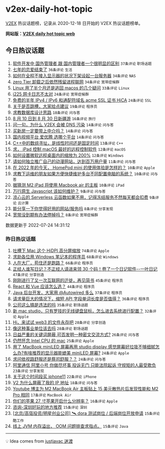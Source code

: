 # v2ex-daily-hot-topic

[V2EX](https://www.v2ex.com/) 热议话题榜，记录从 2020-12-18 日开始的 V2EX 热议话题榜单。

**网站版：[V2EX daily hot topic web](https://boojack.github.io/v2ex-daily-hot-topic-web/)**

## 今日热议话题

<!-- TODAY BEGIN -->

1. [软件开发中 国外管理者 跟 国内管理者一个很明显的区别](https://www.v2ex.com/t/868301) `37条评论` `职场话题`
1. [七年的恋爱结束了](https://www.v2ex.com/t/868362) `36条评论` `生活`
1. [如何在全程不接入显示器的状况下架设起一台服务器](https://www.v2ex.com/t/868389) `34条评论` `NAS`
1. [zero Tier 卸载之后依然残留进程联网](https://www.v2ex.com/t/868314) `34条评论` `宽带症候群`
1. [Linux 用了半个月还是逃回 macos 的几个疑问](https://www.v2ex.com/t/868307) `33条评论` `Linux`
1. [i225 网卡日志不太对](https://www.v2ex.com/t/868318) `24条评论` `宽带症候群`
1. [免费的半年 IPv4 / IPv6 和通配符域名 acme SSL 证书 HiCA](https://www.v2ex.com/t/868344) `24条评论` `SSL`
1. [关于是否跳槽，大家给点建议](https://www.v2ex.com/t/868327) `19条评论` `程序员`
1. [求教数据库设计思路](https://www.v2ex.com/t/868322) `18条评论` `问与答`
1. [8 月 10 日到 8 月 30 日新疆游](https://www.v2ex.com/t/868342) `16条评论` `旅行`
1. [问一句，为什么 V2EX 会被 DNS 污染](https://www.v2ex.com/t/868399) `14条评论` `问与答`
1. [买新房一定要带上中介吗？](https://www.v2ex.com/t/868354) `14条评论` `问与答`
1. [国内视频平台 爱优腾 选哪个平台](https://www.v2ex.com/t/868336) `14条评论` `问与答`
1. [C++中的数组寻址，是线性时间还是固定时间](https://www.v2ex.com/t/868384) `13条评论` `C++`
1. [求， iPad 控制 macOS 最好的远程控制软件](https://www.v2ex.com/t/868373) `12条评论` `macOS`
1. [如何设置微软远程桌面内的缩放为 200%](https://www.v2ex.com/t/868317) `12条评论` `Windows`
1. [请如何独立推广自己的动漫网站，达到百万用户量](https://www.v2ex.com/t/868400) `11条评论` `问与答`
1. [在 2022 年的今天， HomePod mini 的使用体验是怎样的？](https://www.v2ex.com/t/868408) `10条评论` `Apple`
1. [求教下运维的朋友如果方便快捷维护多台不同配置电脑的系统？](https://www.v2ex.com/t/868367) `10条评论` `问与答`
1. [据猜测 M2 iPad 将使用 Macbook air 的主板](https://www.v2ex.com/t/868365) `10条评论` `iPad`
1. [万行原生 Javascript 该如何维护？](https://www.v2ex.com/t/868366) `9条评论` `问与答`
1. [凉心云的 Serverless 云函数如果不用，记得冻结服务不然每天都会扣费](https://www.v2ex.com/t/868328) `9条评论` `云计算`
1. [能分享一下你觉得好用的网站/服务吗](https://www.v2ex.com/t/868405) `8条评论` `分享发现`
1. [宽带没到期有办法停掉吗？](https://www.v2ex.com/t/868390) `8条评论` `宽带症候群`

数据更新于 2022-07-24 14:31:12

<!-- TODAY END -->

### 昨日热议话题

<!-- YESTERDAY BEGIN -->

1. [吐槽下 Mac 这个 HiDPI 高分屏缩放](https://www.v2ex.com/t/868153) `74条评论` `Apple`
1. [求助各位用 Windows 笔记本的程序员](https://www.v2ex.com/t/868242) `68条评论` `Windows`
1. [人在大厂，苟住还是跑路？](https://www.v2ex.com/t/868157) `66条评论` `程序员`
1. [正经人谁写日记？不正经人请进来领 30 个码！卷了一个日记软件--一叶日记](https://www.v2ex.com/t/868195) `47条评论` `分享创造`
1. [刚刚进行了又一次互联网的迁徙，再见简书](https://www.v2ex.com/t/868140) `45条评论` `程序员`
1. [React 和 Vue 应该怎么选？](https://www.v2ex.com/t/868228) `44条评论` `程序员`
1. [Java 后台开发，大家用 @Autowired 多么](https://www.v2ex.com/t/868182) `37条评论` `程序员`
1. [请求量巨大的情况下，缩短 API 字段单词长度是否值得？](https://www.v2ex.com/t/868167) `36条评论` `程序员`
1. [公司这么搞是违法的吗](https://www.v2ex.com/t/868199) `35条评论` `职场话题`
1. [新 mac studio，只有罗技的无线键盘鼠标，怎么进去系统进行配置？](https://www.v2ex.com/t/868161) `32条评论` `Apple`
1. [Hi，来试试 web3 的文件永存吧](https://www.v2ex.com/t/868264) `28条评论` `分享创造`
1. [像这种事业单位该去吗](https://www.v2ex.com/t/868229) `28条评论` `职场话题`
1. [日益严重的关键词屏蔽,可否发明一种密文交流方式?](https://www.v2ex.com/t/868259) `26条评论` `问与答`
1. [仍然怀念 Intel CPU 的 mac](https://www.v2ex.com/t/868205) `25条评论` `Apple`
1. [用了 MacBook miniLED 屏幕再用 studio display 感觉屏幕好垃圾不够细腻怎么办?有啥推荐的显示器能媲美 miniLED 屏幕?](https://www.v2ex.com/t/868238) `24条评论` `Apple`
1. [求问依视路舒服还是蔡司舒服？？](https://www.v2ex.com/t/868184) `24条评论` `问与答`
1. [阿里通信 阿里小号 你做尽坏事 投诉无门 只能法院起诉 守规矩的人最受欺负](https://www.v2ex.com/t/868217) `23条评论` `分享发现`
1. [关于这个时间段买 iphone11](https://www.v2ex.com/t/868253) `22条评论` `iPhone`
1. [V2 为什么屏蔽了我的 IP 地址](https://www.v2ex.com/t/868260) `18条评论` `问与答`
1. [Youtube 博主为 M2 MacBook Air 主板贴上 15 美元散热片后发现性能和 M2 Pro 相同](https://www.v2ex.com/t/868169) `17条评论` `MacBook Air`
1. [你们的苹果 27 寸苹果开启什么分辨率？](https://www.v2ex.com/t/868200) `16条评论` `Apple`
1. [咨询-深圳好玩的地方推荐](https://www.v2ex.com/t/868211) `15条评论` `深圳`
1. [[北京/高瓴投资/明星创业公司] 🛰 dora 测试岗位 / 后端岗位开放申请](https://www.v2ex.com/t/868173) `15条评论` `酷工作`
1. [线上 JVM 内存溢出， OOM 问题排查求指点。](https://www.v2ex.com/t/868151) `15条评论` `Java`

<!-- YESTERDAY END -->

---

💡 Idea comes from [justjavac 迷渡](https://github.com/justjavac/)
